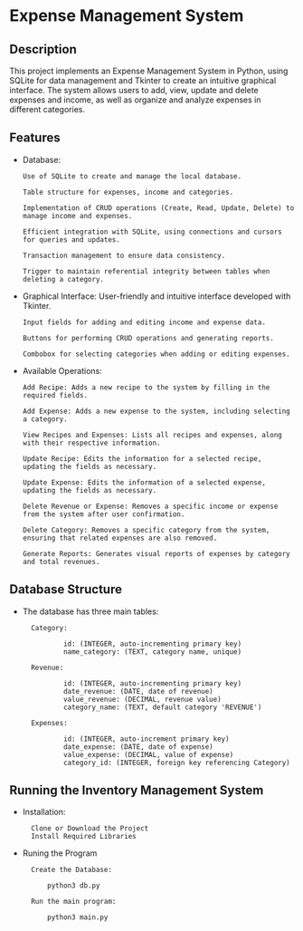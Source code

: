 # Expense Management System

## Description

This project implements an Expense Management System in Python, using SQLite for data management and Tkinter to create an intuitive graphical interface. The system allows users to add, view, update and delete expenses and income, as well as organize and analyze expenses in different categories.

## Features

*   Database:

        Use of SQLite to create and manage the local database.

        Table structure for expenses, income and categories.

        Implementation of CRUD operations (Create, Read, Update, Delete) to manage income and expenses.

        Efficient integration with SQLite, using connections and cursors for queries and updates.

        Transaction management to ensure data consistency.

        Trigger to maintain referential integrity between tables when deleting a category.

*   Graphical Interface:
        User-friendly and intuitive interface developed with Tkinter.

        Input fields for adding and editing income and expense data.

        Buttons for performing CRUD operations and generating reports.

        Combobox for selecting categories when adding or editing expenses.

*   Available Operations:

        Add Recipe: Adds a new recipe to the system by filling in the required fields.

        Add Expense: Adds a new expense to the system, including selecting a category.

        View Recipes and Expenses: Lists all recipes and expenses, along with their respective information.

        Update Recipe: Edits the information for a selected recipe, updating the fields as necessary.

        Update Expense: Edits the information of a selected expense, updating the fields as necessary.

        Delete Revenue or Expense: Removes a specific income or expense from the system after user confirmation.

        Delete Category: Removes a specific category from the system, ensuring that related expenses are also removed.

        Generate Reports: Generates visual reports of expenses by category and total revenues.

## Database Structure

* The database has three main tables:

        Category:

                id: (INTEGER, auto-incrementing primary key)
                name_category: (TEXT, category name, unique)

        Revenue:

                id: (INTEGER, auto-incrementing primary key)
                date_revenue: (DATE, date of revenue)
                value_revenue: (DECIMAL, revenue value)
                category_name: (TEXT, default category 'REVENUE')

        Expenses:

                id: (INTEGER, auto-increment primary key)
                date_expense: (DATE, date of expense)
                value_expense: (DECIMAL, value of expense)
                category_id: (INTEGER, foreign key referencing Category)
        
        

## Running the Inventory Management System

* Installation:

        Clone or Download the Project
        Install Required Libraries

* Runing the Program 

        Create the Database:

            python3 db.py

        Run the main program:

            python3 main.py